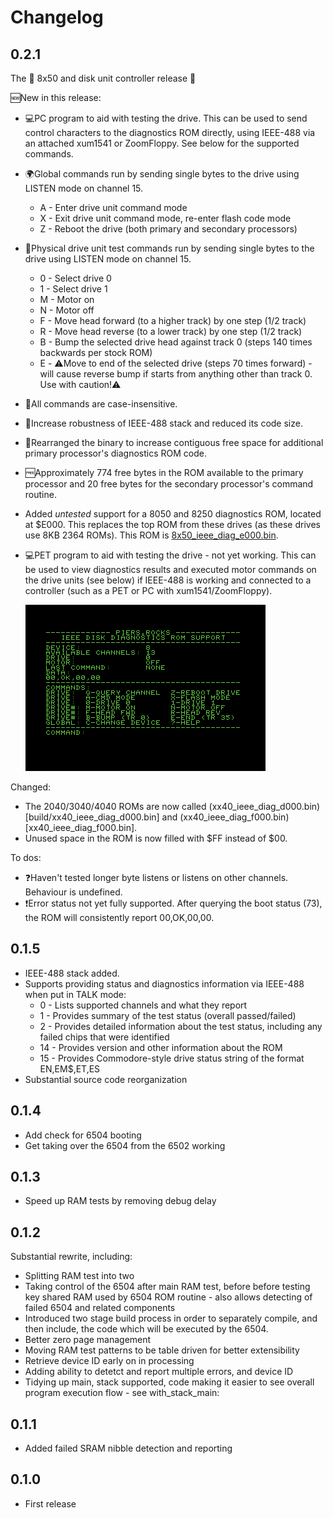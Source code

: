 # Changelog

## 0.2.1

The 💾 8x50 and disk unit controller release 🎉

🆕New in this release:
- 💻PC program to aid with testing the drive.  This can be used to send control characters to the diagnostics ROM directly, using IEEE-488 via an attached xum1541 or ZoomFloppy.  See below for the supported commands.

- 🌍Global commands run by sending single bytes to the drive using LISTEN mode on channel 15.
    - A - Enter drive unit command mode
    - X - Exit drive unit command mode, re-enter flash code mode
    - Z - Reboot the drive (both primary and secondary processors)
- 💪Physical drive unit test commands run by sending single bytes to the drive using LISTEN mode on channel 15.
    - 0 - Select drive 0
    - 1 - Select drive 1
    - M - Motor on
    - N - Motor off
    - F - Move head forward (to a higher track) by one step (1/2 track)
    - R - Move head reverse (to a lower track) by one step (1/2 track)
    - B - Bump the selected drive head against track 0 (steps 140 times backwards per stock ROM)
    - E - ⚠️Move to end of the selected drive (steps 70 times forward) - will cause reverse bump if starts from anything other than track 0.  Use with caution!⚠️
- 🔀All commands are case-insensitive.
- 🔌Increase robustness of IEEE-488 stack and reduced its code size.
- 🔢Rearranged the binary to increase contiguous free space for additional primary processor's diagnostics ROM code.
- 🆓Approximately 774 free bytes in the ROM available to the primary processor and 20 free bytes for the secondary processor's command routine.
- Added _untested_ support for a 8050 and 8250 diagnostics ROM, located at $E000.  This replaces the top ROM from these drives (as these drives use 8KB 2364 ROMs).  This ROM is [8x50_ieee_diag_e000.bin](build/8x50_ieee_diag_e000.bin).
- 💻PET program to aid with testing the drive - not yet working.  This can be used to view diagnostics results and executed motor commands on the drive units (see below) if IEEE-488 is working and connected to a controller (such as a PET or PC with xum1541/ZoomFloppy).

    ![Main Screen](/docs/images/support/main-screen.png "Main Screen")


Changed:
- The 2040/3040/4040 ROMs are now called (xx40_ieee_diag_d000.bin)[build/xx40_ieee_diag_d000.bin] and (xx40_ieee_diag_f000.bin)[xx40_ieee_diag_f000.bin].
- Unused space in the ROM is now filled with $FF instead of $00.

To dos:
- ❓Haven't tested longer byte listens or listens on other channels.  Behaviour is undefined.
- ❗Error status not yet fully supported.  After querying the boot status (73), the ROM will consistently report 00,OK,00,00.

## 0.1.5

- IEEE-488 stack added.
- Supports providing status and diagnostics information via IEEE-488 when put in TALK mode:
    - 0 - Lists supported channels and what they report
    - 1 - Provides summary of the test status (overall passed/failed)
    - 2 - Provides detailed information about the test status, including any failed chips that were identified
    - 14 - Provides version and other information about the ROM
    - 15 - Provides Commodore-style drive status string of the format EN,EM$,ET,ES
- Substantial source code reorganization

## 0.1.4

- Add check for 6504 booting
- Get taking over the 6504 from the 6502 working

## 0.1.3

- Speed up RAM tests by removing debug delay

## 0.1.2

Substantial rewrite, including:
- Splitting RAM test into two
- Taking control of the 6504 after main RAM test, before before testing key shared RAM used by 6504 ROM routine - also allows detecting of failed 6504 and related components
- Introduced two stage build process in order to separately compile, and then include, the code which will be executed by the 6504.
- Better zero page management
- Moving RAM test patterns to be table driven for better extensibility
- Retrieve device ID early on in processing
- Adding ability to detetct and report multiple errors, and device ID 
- Tidying up main, stack supported, code making it easier to see overall program execution flow - see with_stack_main:

## 0.1.1

- Added failed SRAM nibble detection and reporting

## 0.1.0

- First release
